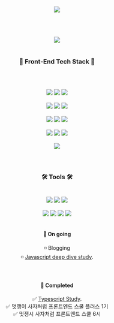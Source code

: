 <div align="center"></br></br></br></br>
  <img src="https://readme-typing-svg.demolab.com?font=Bebas+Neue&size=48&pause=1000&color=F796D1&background=000000&center=true&vCenter=true&random=false&width=600&height=60&lines=Welcome+to+SMH1101's+github+%F0%9F%98%8E" /> </br></br></br></br>
  
<!--[![Typing SVG](https://readme-typing-svg.demolab.com?font=Bebas+Neue&size=60&pause=1000&color=000000&center=true&vCenter=true&random=false&width=700&height=70&lines=Welcome+to+Ming's+github+%F0%9F%93%8C)](https://git.io/typing-svg)-->
  <img src="https://media1.tenor.com/m/6hVEKMxmQLUAAAAC/cat-laptop.gif" /></br></br>


  
###  🦾 Front-End Tech Stack 🦾
</br></br>

  
 <img src="https://ziadoua.github.io/m3-Markdown-Badges/badges/CSS/css1.svg" /> 
 <img src="https://ziadoua.github.io/m3-Markdown-Badges/badges/React/react1.svg" /> 
 <img src="https://ziadoua.github.io/m3-Markdown-Badges/badges/Javascript/javascript3.svg" /> </br></br>
  <img src="https://ziadoua.github.io/m3-Markdown-Badges/badges/TailwindCSS/tailwindcss2.svg" /> 
   <img src="https://ziadoua.github.io/m3-Markdown-Badges/badges/styled-components/styled-components2.svg" /> 
    <img src="https://ziadoua.github.io/m3-Markdown-Badges/badges/Supabase/supabase1.svg" /> </br></br>
    <img src="https://ziadoua.github.io/m3-Markdown-Badges/badges/Prettier/prettier1.svg" /> 
    <img src="https://ziadoua.github.io/m3-Markdown-Badges/badges/HTML/html2.svg" />
    <img src="https://ziadoua.github.io/m3-Markdown-Badges/badges/ESLint/eslint1.svg" /></br></br>
    <img src="https://ziadoua.github.io/m3-Markdown-Badges/badges/Sass/sass2.svg" />
    <img src="https://img.shields.io/badge/-React%20Query-FF4154?style=for-the-badge&logo=react%20query&logoColor=white" />
    <img src="https://img.shields.io/badge/React_Router-CA4245?style=for-the-badge&logo=react-router&logoColor=white" /></br></br>
    <img src="https://img.shields.io/badge/redux-%23593d88.svg?style=for-the-badge&logo=redux&logoColor=white" />


<!--### </br></br>💪 Studying 💪 </br></br>

 <img src="https://ziadoua.github.io/m3-Markdown-Badges/badges/Redux/redux2.svg" /> -->
 
### </br></br>🛠 Tools 🛠</br></br>

<img src="https://ziadoua.github.io/m3-Markdown-Badges/badges/Discord/discord2.svg" />
     <img src="https://ziadoua.github.io/m3-Markdown-Badges/badges/macOS/macos1.svg" />
     <img src="https://ziadoua.github.io/m3-Markdown-Badges/badges/Discord/discord1.svg" /></br></br>
     <img src="https://ziadoua.github.io/m3-Markdown-Badges/badges/Notion/notion1.svg" />
    <img src="https://ziadoua.github.io/m3-Markdown-Badges/badges/VisualStudioCode/visualstudiocode2.svg" />
    <img src="https://ziadoua.github.io/m3-Markdown-Badges/badges/ViteJS/vitejs2.svg" />
    <img src="https://ziadoua.github.io/m3-Markdown-Badges/badges/Vercel/vercel1.svg" /></br></br>

#### 📓 On going</br>

  ◽ Blogging</br>
  ◽ [Javascript deep dive study](https://github.com/MyoungHwaShin/js-deepdive-study).

#### </br></br>🧠 Completed </br>

  ✅ [Typescript Study](https://github.com/MyoungHwaShin/mtsStudy). </br>
  ✅ 멋쟁이 사자처럼 프론트엔드 스쿨 플러스 1기</br>
  ✅ 멋쟁시 사자처럼 프론트엔드 스쿨 6시</br>


</div>



### 
<!--
**MyoungHwaShin/MyoungHwaShin** is a ✨ _special_ ✨ repository because its `README.md` (this file) appears on your GitHub profile.

Here are some ideas to get you started:

- 🔭 I’m currently working on ...
- 🌱 I’m currently learning ...
- 👯 I’m looking to collaborate on ...
- 🤔 I’m looking for help with ...
- 💬 Ask me about ...
- 📫 How to reach me: ...
- 😄 Pronouns: ...
- ⚡ Fun fact: ...
-->
